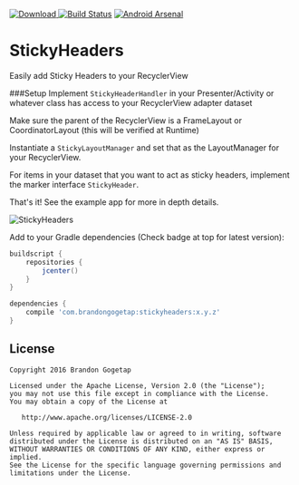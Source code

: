 [ ![Download](https://api.bintray.com/packages/bgogetap/android/StickyHeaders/images/download.svg) ](https://bintray.com/bgogetap/android/StickyHeaders/_latestVersion) [![Build Status](https://travis-ci.org/bgogetap/StickyHeaders.svg?branch=tests)](https://travis-ci.org/bgogetap/StickyHeaders)
[![Android Arsenal](https://img.shields.io/badge/Android%20Arsenal-StickyHeaders-brightgreen.svg?style=flat)](http://android-arsenal.com/details/1/3922)
# StickyHeaders
Easily add Sticky Headers to your RecyclerView

###Setup
Implement `StickyHeaderHandler` in your Presenter/Activity or whatever class has access to your RecyclerView adapter dataset 

Make sure the parent of the RecyclerView is a FrameLayout or CoordinatorLayout (this will be verified at Runtime)

Instantiate a `StickyLayoutManager` and set that as the LayoutManager for your RecyclerView.

For items in your dataset that you want to act as sticky headers, implement the marker interface `StickyHeader`.

That's it! See the example app for more in depth details.

![StickyHeaders](art/demo-padding.gif)

Add to your Gradle dependencies (Check badge at top for latest version):

```groovy
buildscript {
    repositories {
        jcenter()
    }
}

dependencies {
    compile 'com.brandongogetap:stickyheaders:x.y.z'
}
```

License
-------

    Copyright 2016 Brandon Gogetap

    Licensed under the Apache License, Version 2.0 (the "License");
    you may not use this file except in compliance with the License.
    You may obtain a copy of the License at

       http://www.apache.org/licenses/LICENSE-2.0

    Unless required by applicable law or agreed to in writing, software
    distributed under the License is distributed on an "AS IS" BASIS,
    WITHOUT WARRANTIES OR CONDITIONS OF ANY KIND, either express or implied.
    See the License for the specific language governing permissions and
    limitations under the License.
